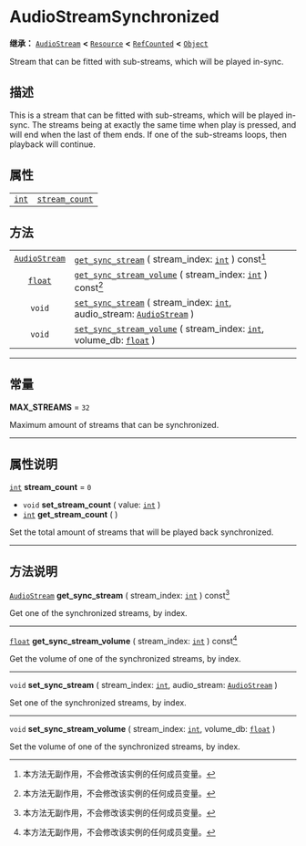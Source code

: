 <!-- ⚠ 请勿编辑本文件 ⚠ -->
<!-- 本文档使用脚本从 WeDot 引擎源码仓库生成。 -->
<!-- 生成脚本：https://github.com/WeDot-Engine/WeDot/tree/4.3/doc/tools/make_md.py； -->
<!-- 原文件：https://github.com/WeDot-Engine/WeDot/tree/4.3/modules/interactive_music/doc_classes/AudioStreamSynchronized.xml。 -->

<div id="_class_audiostreamsynchronized"></div>

# AudioStreamSynchronized

**继承：** [`AudioStream`](class_audiostream.md) **<** [`Resource`](class_resource.md) **<** [`RefCounted`](class_refcounted.md) **<** [`Object`](class_object.md)

Stream that can be fitted with sub-streams, which will be played in-sync.

## 描述

This is a stream that can be fitted with sub-streams, which will be played in-sync. The streams being at exactly the same time when play is pressed, and will end when the last of them ends. If one of the sub-streams loops, then playback will continue.

## 属性

|||
|:-:|:--|
| [`int`](class_int.md) | [`stream_count`](#class_audiostreamsynchronized_property_stream_count) | ``0`` |

## 方法

|||
|:-:|:--|
| [`AudioStream`](class_audiostream.md) | [`get_sync_stream`](class_audiostreamsynchronizedmd#class_audiostreamsynchronized_method_get_sync_stream) ( stream_index: [`int`](class_int.md) ) const[^const]                                        |
| [`float`](class_float.md)             | [`get_sync_stream_volume`](class_audiostreamsynchronizedmd#class_audiostreamsynchronized_method_get_sync_stream_volume) ( stream_index: [`int`](class_int.md) ) const[^const]                          |
| `void`                                | [`set_sync_stream`](class_audiostreamsynchronizedmd#class_audiostreamsynchronized_method_set_sync_stream) ( stream_index: [`int`](class_int.md), audio_stream: [`AudioStream`](class_audiostream.md) ) |
| `void`                                | [`set_sync_stream_volume`](class_audiostreamsynchronizedmd#class_audiostreamsynchronized_method_set_sync_stream_volume) ( stream_index: [`int`](class_int.md), volume_db: [`float`](class_float.md) )  |

<!-- rst-class:: classref-section-separator -->

---

## 常量

<div id="_class_audiostreamsynchronized_constant_max_streams"></div>

**MAX_STREAMS** = ``32`` <div id="class_audiostreamsynchronized_constant_max_streams"></div>

Maximum amount of streams that can be synchronized.

<!-- rst-class:: classref-section-separator -->

---

## 属性说明

<div id="_class_audiostreamsynchronized_property_stream_count"></div>

[`int`](class_int.md) **stream_count** = ``0`` <div id="class_audiostreamsynchronized_property_stream_count"></div>

- `void` **set_stream_count** ( value: [`int`](class_int.md) )
- [`int`](class_int.md) **get_stream_count** ( )

Set the total amount of streams that will be played back synchronized.

<!-- rst-class:: classref-section-separator -->

---

## 方法说明

<div id="_class_audiostreamsynchronized_method_get_sync_stream"></div>

[`AudioStream`](class_audiostream.md) **get_sync_stream** ( stream_index: [`int`](class_int.md) ) const[^const]<div id="class_audiostreamsynchronized_method_get_sync_stream"></div>

Get one of the synchronized streams, by index.

<!-- rst-class:: classref-item-separator -->

---

<div id="_class_audiostreamsynchronized_method_get_sync_stream_volume"></div>

[`float`](class_float.md) **get_sync_stream_volume** ( stream_index: [`int`](class_int.md) ) const[^const]<div id="class_audiostreamsynchronized_method_get_sync_stream_volume"></div>

Get the volume of one of the synchronized streams, by index.

<!-- rst-class:: classref-item-separator -->

---

<div id="_class_audiostreamsynchronized_method_set_sync_stream"></div>

`void` **set_sync_stream** ( stream_index: [`int`](class_int.md), audio_stream: [`AudioStream`](class_audiostream.md) )<div id="class_audiostreamsynchronized_method_set_sync_stream"></div>

Set one of the synchronized streams, by index.

<!-- rst-class:: classref-item-separator -->

---

<div id="_class_audiostreamsynchronized_method_set_sync_stream_volume"></div>

`void` **set_sync_stream_volume** ( stream_index: [`int`](class_int.md), volume_db: [`float`](class_float.md) )<div id="class_audiostreamsynchronized_method_set_sync_stream_volume"></div>

Set the volume of one of the synchronized streams, by index.

[^virtual]: 本方法通常需要用户覆盖才能生效。
[^const]: 本方法无副作用，不会修改该实例的任何成员变量。
[^vararg]: 本方法除了能接受在此处描述的参数外，还能够继续接受任意数量的参数。
[^constructor]: 本方法用于构造某个类型。
[^static]: 调用本方法无需实例，可直接使用类名进行调用。
[^operator]: 本方法描述的是使用本类型作为左操作数的有效运算符。
[^bitfield]: 这个值是由下列位标志构成位掩码的整数。
[^void]: 无返回值。
